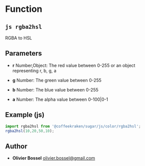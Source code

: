
# Function


## ```js rgba2hsl ```


RGBA to HSL

## Parameters

- **r**  Number,Object: The red value between 0-255 or an object representing r, b, g, a

- **g**  Number: The green value between 0-255

- **b**  Number: The blue value between 0-255

- **a**  Number: The alpha value between 0-100|0-1



## Example (js)

```js
import rgba2hsl from '@coffeekraken/sugar/js/color/rgba2hsl';
rgba2hsl(10,20,50,10);
```


## Author
- **Olivier Bossel** <a href="mailto:olivier.bossel@gmail.com">olivier.bossel@gmail.com</a> 



